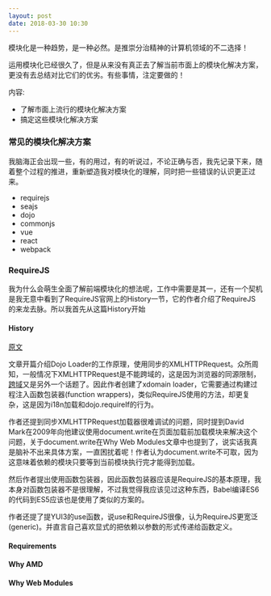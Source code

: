 ```yaml
---
layout: post
date: 2018-03-30 10:30
---
```


模块化是一种趋势，是一种必然。是推崇分治精神的计算机领域的不二选择！  

运用模块化已经很久了，但是从来没有真正去了解当前市面上的模块化解决方案，更没有去总结对比它们的优劣。有些事情，注定要做的！

内容:
- 了解市面上流行的模块化解决方案
- 搞定这些模块化解决方案

### 常见的模块化解决方案
我脑海正会出现一些，有的用过，有的听说过，不论正确与否，我先记录下来，随着整个过程的推进，重新塑造我对模块化的理解，同时把一些错误的认识更正过来。

- requirejs
- seajs
- dojo
- commonjs
- vue
- react
- webpack

### RequireJS
我为什么会萌生全面了解前端模块化的想法呢，工作中需要是其一，还有一个契机是我无意中看到了RequireJS官网上的History一节，它的作者介绍了RequireJS的来龙去脉。所以我首先从这篇History开始

#### History
[原文](http://requirejs.org/docs/history.html)

文章开篇介绍Dojo Loader的工作原理，使用同步的XMLHTTPRequest。众所周知，一般情况下XMLHTTPRequest是不能跨域的，这是因为浏览器的同源限制，[跨域](/cross-domain.html)又是另外一个话题了。因此作者创建了xdomain loader，它需要通过构建过程注入函数包装器(function wrappers)，类似RequireJS使用的方法，却更复杂，这是因为i18n加载和dojo.requireIf的行为。

作者还提到同步XMLHTTPRequest加载器很难调试的问题，同时提到David Mark在2009年向他建议使用document.write在页面加载前加载模块来解决这个问题，关于document.write在Why Web Modules文章中也提到了，说实话我真是脑补不出来具体方案，一直困扰着呢！作者认为document.write不可取，因为这意味着依赖的模块只要等到当前模块执行完才能得到加载。

然后作者提出使用函数包装器，因此函数包装器应该是RequireJS的基本原理，我本身对函数包装器不是很理解，不过我觉得我应该见过这种东西，Babel编译ES6的代码到ES5应该也是使用了类似的方案的。  

作者还提了提YUI3的use函数，说use和RequireJS很像，认为RequireJS更宽泛(generic)。并直言自己喜欢显式的把依赖以参数的形式传递给函数定义。



#### Requirements

#### Why AMD

#### Why Web Modules

####